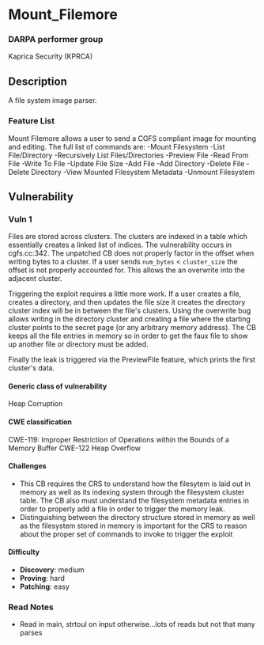 # Mount_Filemore

### DARPA performer group
Kaprica Security (KPRCA)

## Description

A file system image parser. 

### Feature List

Mount Filemore allows a user to send a CGFS compliant image for mounting and editing. 
The full list of commands are:
    -Mount Filesystem
    -List File/Directory
    -Recursively List Files/Directories
    -Preview File
    -Read From File
    -Write To File
    -Update File Size
    -Add File
    -Add Directory
    -Delete File
    -Delete Directory
    -View Mounted Filesystem Metadata
    -Unmount Filesystem


## Vulnerability
### Vuln 1
Files are stored across clusters. The clusters are indexed in a table which essentially creates a linked list of indices.
The vulnerability occurs in cgfs.cc:342. The unpatched CB does not properly factor in the offset when writing bytes 
to a cluster. If a user sends `num_bytes` < `cluster_size` the offset is not properly accounted for. This allows
the an overwrite into the adjacent cluster.

Triggering the exploit requires a little more work. If a user creates a file, creates a directory, and then updates
the file size it creates the directory cluster index will be in between the file's clusters. Using the overwrite
bug allows writing in the directory cluster and creating a file where the starting cluster points to the secret
page (or any arbitrary memory address). The CB keeps all the file entries in memory so in order to get the 
faux file to show up another file or directory must be added.

Finally the leak is triggered via the PreviewFile feature, which prints the first cluster's data.

#### Generic class of vulnerability

Heap Corruption

#### CWE classification

CWE-119: Improper Restriction of Operations within the Bounds of a Memory Buffer
CWE-122 Heap Overflow

#### Challenges

 - This CB requires the CRS to understand how the filesytem is laid out in memory as well as its indexing system through the 
    filesystem cluster table. The CB also must understand the filesystem metadata entries in order to properly add a 
    file in order to trigger the memory leak.
 - Distinguishing between the directory structure stored in memory as well as the filesystem stored in memory is 
    important for the CRS to reason about the proper set of commands to invoke to trigger the exploit

#### Difficulty

 - **Discovery**: medium
 - **Proving**: hard
 - **Patching**: easy


### Read Notes

* Read in main, strtoul on input otherwise...lots of reads but not that many parses